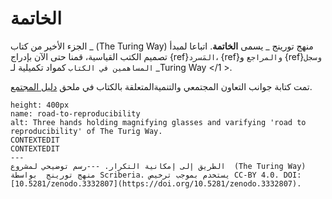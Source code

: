 # الخاتمة

الجزء الأخير من كتاب _ (The Turing Way) منهج تورينج _ يسمى **الخاتمة**. اتباعا لمبدأ تصميم الكتب القياسية، قمنا حتى الآن بإدراج {ref}`المَسرد`، {ref}` والمراجع ` و {ref}` وسجل المساهمين في الكتاب ` كمواد تكميلية لـ _Turing Way </1 >. </p>

تمت كتابة جوانب التعاون المجتمعي والتنميةالمتعلقة بالكتاب في ملحق [دليل المجتمع](../community-handbook/community-handbook).

```{figure} ../figures/road-to-reproducibility.jpg
height: 400px
name: road-to-reproducibility
alt: Three hands holding magnifying glasses and varifying 'road to reproducibility' of The Turig Way.
CONTEXTEDIT
CONTEXTEDIT
---
الطريق إلى إمكانية التكرار. ---رسم توضيحي لمشروع  (The Turing Way) منهج تورينج  بواسطة Scriberia. يستخدم بموجب ترخيص CC-BY 4.0. DOI: [10.5281/zenodo.3332807](https://doi.org/10.5281/zenodo.3332807).
```
